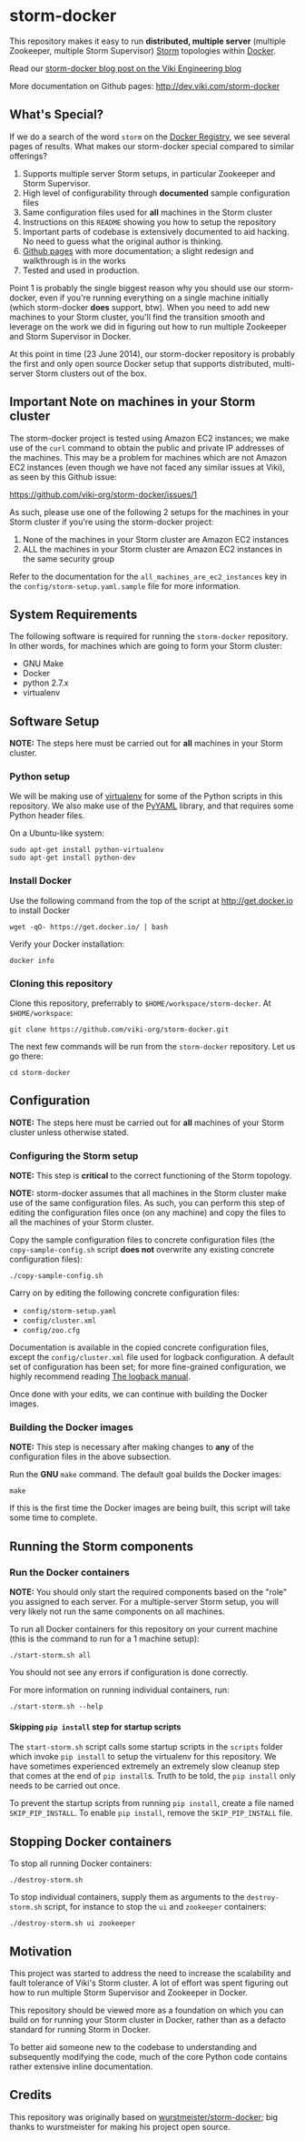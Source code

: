 storm-docker
============

This repository makes it easy to run **distributed, multiple server**
(multiple Zookeeper, multiple Storm Supervisor)
[Storm](http://storm.incubator.apache.org/) topologies within
[Docker](https://www.docker.io/).

Read our [storm-docker blog post on the Viki Engineering blog](http://engineering.viki.com/blog/2014/announcing-storm-docker-making-distributed-multiple-server-storm-setups-easy-in-docker/)

More documentation on Github pages: http://dev.viki.com/storm-docker

## What's Special?

If we do a search of the word `storm` on the
[Docker Registry](https://registry.hub.docker.com/), we see several pages of
results. What makes our storm-docker special compared to similar offerings?

1. Supports multiple server Storm setups, in particular Zookeeper and
Storm Supervisor.
2. High level of configurability through **documented** sample configuration
files
3. Same configuration files used for **all** machines in the Storm cluster
4. Instructions on this `README` showing you how to setup the repository
5. Important parts of codebase is extensively documented to aid hacking.
No need to guess what the original author is thinking.
6. [Github pages](http://dev.viki.com/storm-docker) with more documentation;
a slight redesign and walkthrough is in the works
7. Tested and used in production.

Point 1 is probably the single biggest reason why you should use our
storm-docker, even if you're running everything on a single machine initially
(which storm-docker **does** support, btw).
When you need to add new machines to your Storm cluster, you'll find the
transition smooth and leverage on the work we did in figuring out how to run
multiple Zookeeper and Storm Supervisor in Docker.

At this point in time (23 June 2014), our storm-docker repository is probably
the first and only open source Docker setup that supports distributed,
multi-server Storm clusters out of the box.

## Important Note on machines in your Storm cluster

The storm-docker project is tested using Amazon EC2 instances; we make use of
the `curl` command to obtain the public and private IP addresses of the
machines. This may be a problem for machines which are not Amazon EC2 instances
(even though we have not faced any similar issues at Viki), as seen by this
Github issue:

https://github.com/viki-org/storm-docker/issues/1

As such, please use one of the following 2 setups for the machines in your
Storm cluster if you're using the storm-docker project:

1. None of the machines in your Storm cluster are Amazon EC2 instances
2. ALL the machines in your Storm cluster are Amazon EC2 instances in the same
security group

Refer to the documentation for the `all_machines_are_ec2_instances` key in the
`config/storm-setup.yaml.sample` file for more information.

## System Requirements

The following software is required for running the `storm-docker` repository.
In other words, for machines which are going to form your Storm cluster:

- GNU Make
- Docker
- python 2.7.x
- virtualenv

## Software Setup

**NOTE:** The steps here must be carried out for **all** machines in your
Storm cluster.

### Python setup

We will be making use of [virtualenv](http://virtualenv.readthedocs.org/en/latest/)
for some of the Python scripts in this repository. We also make use of the
[PyYAML](http://pyyaml.org/) library, and that requires some Python header
files.

On a Ubuntu-like system:

    sudo apt-get install python-virtualenv
    sudo apt-get install python-dev

### Install Docker

Use the following command from the top of the script at http://get.docker.io
to install Docker

    wget -qO- https://get.docker.io/ | bash

Verify your Docker installation:

    docker info

### Cloning this repository

Clone this repository, preferrably to `$HOME/workspace/storm-docker`.
At `$HOME/workspace`:

    git clone https://github.com/viki-org/storm-docker.git

The next few commands will be run from the `storm-docker` repository. Let us
go there:

    cd storm-docker

## Configuration

**NOTE:** The steps here must be carried out for **all** machines of your
Storm cluster unless otherwise stated.

### Configuring the Storm setup

**NOTE:** This step is **critical** to the correct functioning of the Storm
topology.

**NOTE:** storm-docker assumes that all machines in the Storm cluster make use
of the same configuration files.
As such, you can perform this step of editing the configuration files once
(on any machine) and copy the files to all the machines of your Storm cluster.

Copy the sample configuration files to concrete configuration files (the
`copy-sample-config.sh` script **does not** overwrite any existing concrete
configuration files):

    ./copy-sample-config.sh

Carry on by editing the following concrete configuration files:

- `config/storm-setup.yaml`
- `config/cluster.xml`
- `config/zoo.cfg`

Documentation is available in the copied concrete configuration files, except
the `config/cluster.xml` file used for logback configuration.
A default set of configuration has been set; for more fine-grained
configuration, we highly recommend reading
[The logback manual](http://logback.qos.ch/manual/).

Once done with your edits, we can continue with building the Docker images.

### Building the Docker images

**NOTE:** This step is necessary after making changes to **any** of the
configuration files in the above subsection.

Run the **GNU** `make` command. The default goal builds the Docker images:

    make

If this is the first time the Docker images are being built, this script will
take some time to complete.

## Running the Storm components

### Run the Docker containers

**NOTE:** You should only start the required components based on the "role"
you assigned to each server.
For a multiple-server Storm setup, you will very likely not run the
same components on all machines.

To run all Docker containers for this repository on your current machine
(this is the command to run for a 1 machine setup):

    ./start-storm.sh all

You should not see any errors if configuration is done correctly.

For more information on running individual containers, run:

    ./start-storm.sh --help

#### Skipping `pip install` step for startup scripts

The `start-storm.sh` script calls some startup scripts in the `scripts` folder
which invoke `pip install` to setup the virtualenv for this repository.
We have sometimes experienced extremely an extremely slow cleanup step
that comes at the end of `pip install`s.
Truth to be told, the `pip install` only needs to be carried out once.

To prevent the startup scripts from running `pip install`, create a file named
`SKIP_PIP_INSTALL`. To enable `pip install`, remove the `SKIP_PIP_INSTALL` file.

## Stopping Docker containers

To stop all running Docker containers:

    ./destroy-storm.sh

To stop individual containers, supply them as arguments to the
`destroy-storm.sh` script, for instance to stop the `ui` and `zookeeper`
containers:

    ./destroy-storm.sh ui zookeeper

## Motivation

This project was started to address the need to increase the scalability and
fault tolerance of Viki's Storm cluster. A lot of effort was spent figuring out
how to run multiple Storm Supervisor and Zookeeper in Docker.

This repository should be viewed more as a foundation on which you can build
on for running your Storm cluster in Docker, rather than as a defacto standard
for running Storm in Docker.

To better aid someone new to the codebase to understanding and subsequently
modifying the code, much of the core Python code contains rather extensive
inline documentation.

## Credits

This repository was originally based on
[wurstmeister/storm-docker](https://github.com/wurstmeister/storm-docker);
big thanks to wurstmeister for making his project open source.
